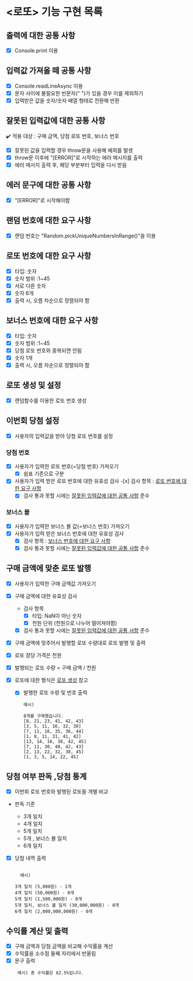# <로또> 기능 구현 목록

## 출력에 대한 공통 사항

- [x] Console.print 이용

## 입력값 가져올 떼 공통 사항

- [x] Console.readLineAsync 이용
- [x] 문자 사이에 불필요한 빈문자(" ")가 있을 경우 이를 제외하기
- [x] 입력받은 값을 숫자/숫자 배열 형태로 전환해 반환

## <div id="wrongInput"> 잘못된 입력값에 대한 공통 사항 </div>

✔️ 적용 대상 : 구매 금액, 당첨 로또 번호, 보너스 번호

- [x] 잘못된 값을 입력할 경우 throw문을 사용해 예외를 발생
- [x] throw문 이후에 "[ERROR]"로 시작하는 에러 메시지를 출력
- [x] 에러 메서지 출력 후, 해당 부분부터 입력을 다시 받음

## 에러 문구에 대한 공통 사항

- [x] "[ERROR]"로 시작해야함

## 랜덤 번호에 대한 요구 사항

- [x] 랜덤 번호는 "Random.pickUniqueNumbersInRange()"을 이용

## <div id="lottoForm"> 로또 번호에 대한 요구 사항 </div>

- [x] 타입: 숫자
- [x] 숫자 범위 :1~45
- [x] 서로 다른 숫자
- [x] 숫자 6개
- [x] 출력 시, 오름 차순으로 정렬되야 함

## <div id="bonusForm"> 보너스 번호에 대한 요구 사항 </div>

- [x] 타입: 숫자
- [x] 숫자 범위 :1~45
- [x] 당첨 로또 번호와 중복되면 안됨
- [x] 숫자 1개
- [x] 출력 시, 오름 차순으로 정렬되야 함

## <div id="lottoSetting">로또 생성 및 설정</div>

- [x] 랜덤함수를 이용한 로또 번호 생성

## 이번회 당첨 설정

- [x] 사용자의 입력값을 받아 당첨 로또 번호를 설정

### 당첨 번호

- [x] 사용자가 입력한 로또 번호(=당첨 번호) 가져오기
  - [x] 쉼표 기준으로 구분
- [x] 사용자가 입력 받은 로또 번호에 대한 유효성 검사 -[x] 검사 항목 : <a href="#lottoForm"> 로또 번호에 대한 요구 사항 </a>
  - [x] 검사 통과 못할 시에는 <a href="#wrongInput">잘못된 입력값에 대한 공통 사항</a> 준수

### 보너스 볼

- [x] 사용자가 입력한 보너스 볼 값(=보너스 번호) 가져오기
- [x] 사용자가 입력 받은 보너스 번호에 대한 유효성 검사
  - [x] 검사 항목 : <a href="#bonusForm"> 보너스 번호에 대한 요구 사항 </a>
  - [x] 검사 통과 못할 시에는 <a href="#wrongInput">잘못된 입력값에 대한 공통 사항</a> 준수

## 구매 금액에 맞춘 로또 발행

- [x] 사용자가 입력한 구매 금액값 가져오기
- [x] 구매 금액에 대한 유효성 검사

  - 검사 항목
    - [x] 타입: NaN이 아닌 숫자
    - [x] 천원 단위 (천원으로 나누어 떨어져야함)
  - [x] 검사 통과 못할 시에는 <a href="#wrongInput">잘못된 입력값에 대한 공통 사항</a> 준수

- [x] 구매 금액에 맞추어서 발행할 로또 수량대로 로또 발행 및 출력
- [x] 로또 장당 가격은 천원
- [x] 발행되는 로또 수량 = 구매 금액 / 천원
- [x] 로또에 대한 형식은 <a href="#lottoSetting">로또 생성</a> 참고

  - [x] 발행한 로또 수량 및 번호 출력

    ```
    예시)

    8개를 구매했습니다.
    [8, 21, 23, 41, 42, 43]
    [3, 5, 11, 16, 32, 38]
    [7, 11, 16, 35, 36, 44]
    [1, 8, 11, 31, 41, 42]
    [13, 14, 16, 38, 42, 45]
    [7, 11, 30, 40, 42, 43]
    [2, 13, 22, 32, 38, 45]
    [1, 3, 5, 14, 22, 45]

    ```

## 당첨 여부 판독 ,당첨 통계

- [x] 이번회 로또 번호와 발행된 로또들 개별 비교

- 판독 기준

  - 3개 일치
  - 4개 일치
  - 5개 일치
  - 5개 , 보너스 불 일치
  - 6개 일치

- [x] 당첨 내역 출력

  ```

    예시)

  3개 일치 (5,000원) - 1개
  4개 일치 (50,000원) - 0개
  5개 일치 (1,500,000원) - 0개
  5개 일치, 보너스 볼 일치 (30,000,000원) - 0개
  6개 일치 (2,000,000,000원) - 0개

  ```

## 수익률 계산 및 출력

- [x] 구매 금액과 당첨 금액을 비교해 수익률을 계산
- [x] 수익률을 소수점 둘째 자리에서 반올림
- [x] 문구 출력
  ```
   예시) 총 수익률은 62.5%입니다.
  ```
